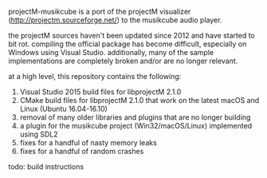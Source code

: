 projectM-musikcube is a port of the projectM visualizer (http://projectm.sourceforge.net/) to the musikcube audio player.

the projectM sources haven't been updated since 2012 and have started to bit rot. compiling the official package has become difficult, especially on Windows using Visual Studio. additionally, many of the sample implementations are completely broken and/or are no longer relevant. 

at a high level, this repository contains the following:

1. Visual Studio 2015 build files for libprojectM 2.1.0
2. CMake build files for libprojectM 2.1.0 that work on the latest macOS and Linux (Ubuntu 16.04-16.10)
3. removal of many older libraries and plugins that are no longer building
4. a plugin for the musikcube project (Win32/macOS/Linux) implemented using SDL2
5. fixes for a handful of nasty memory leaks
6. fixes for a handful of random crashes

todo: build instructions
